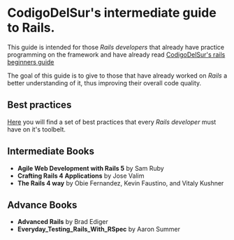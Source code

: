 # CodigoDelSur's intermediate guide to Rails.

This guide is intended for those *Rails developers* that already have practice programming on the framework and have already read [CodigoDelSur's rails beginners guide](/Technologies/Ruby_&_Rails/Rails_Beginners_Guide.md)

The goal of this guide is to give to those that have already worked on *Rails* a better understanding of it, thus improving their overall code quality.

## Best practices

[Here](https://github.com/bbatsov/rails-style-guide) you will find a set of best practices that every *Rails developer* must have on it's toolbelt.

## Intermediate Books
- **Agile Web Development with Rails 5** by Sam Ruby
- **Crafting Rails 4 Applications** by Jose Valim
- **The Rails 4 way** by Obie Fernandez, Kevin Faustino, and Vitaly Kushner

## Advance Books
- **Advanced Rails** by Brad Ediger
- **Everyday_Testing_Rails_With_RSpec** by Aaron Summer